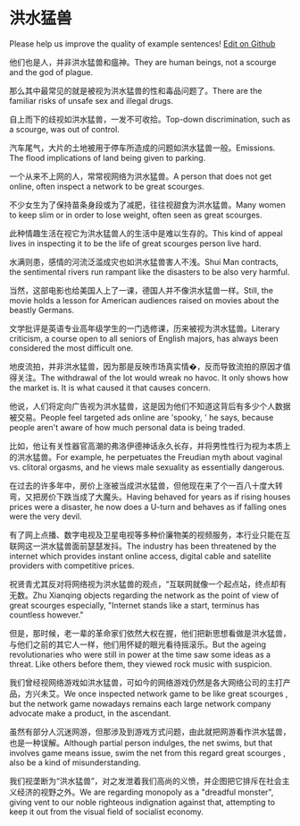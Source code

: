 # 洪水猛兽

Please help us improve the quality of example sentences! [Edit on Github](https://github.com/jiyushe/jiyu-example-sentence-source/blob/main/chinese/hongshuimengshou.md)

<p><span class="chinese">他们也是人，并非洪水猛兽和瘟神。</span><span class="english">They are human beings, not a scourge and the god of plague.</span></p>

<p><span class="chinese">那么其中最常见的就是被视为洪水猛兽的性和毒品问题了。</span><span class="english">There are the familiar risks of unsafe sex and illegal drugs.</span></p>

<p><span class="chinese">自上而下的歧视如洪水猛兽，一发不可收拾。</span><span class="english">Top-down discrimination, such as a scourge, was out of control.</span></p>

<p><span class="chinese">汽车尾气，大片的土地被用于停车所造成的问题如洪水猛兽一般。</span><span class="english">Emissions. The flood implications of land being given to parking.</span></p>

<p><span class="chinese">一个从来不上网的人，常常视网络为洪水猛兽。</span><span class="english">A person that does not get online, often inspect a network to be great scourges.</span></p>

<p><span class="chinese">不少女生为了保持苗条身段或为了减肥，往往视甜食为洪水猛兽。</span><span class="english">Many women to keep slim or in order to lose weight, often seen as great scourges.</span></p>

<p><span class="chinese">此种情趣生活在视它为洪水猛兽人的生活中是难以生存的。</span><span class="english">This kind of appeal lives in inspecting it to be the life of great scourges person live hard.</span></p>

<p><span class="chinese">水满则患，感情的河流泛滥成灾也如洪水猛兽害人不浅。</span><span class="english">Shui Man contracts, the sentimental rivers run rampant like the disasters to be also very harmful.</span></p>

<p><span class="chinese">当然，这部电影也给美国人上了一课，德国人并不像洪水猛兽一样。</span><span class="english">Still, the movie holds a lesson for American audiences raised on movies about the beastly Germans.</span></p>

<p><span class="chinese">文学批评是英语专业高年级学生的一门选修课，历来被视为洪水猛兽。</span><span class="english">Literary criticism, a course open to all seniors of English majors, has always been considered the most difficult one.</span></p>

<p><span class="chinese">地皮流拍，并非洪水猛兽，因为那是反映市场真实情�，反而导致流拍的原因才值得关注。</span><span class="english">The withdrawal of the lot would wreak no havoc. It only shows how the market is. It is what caused it that causes concern.</span></p>

<p><span class="chinese">他说，人们将定向广告视为洪水猛兽，这是因为他们不知道这背后有多少个人数据被交易。</span><span class="english">People feel targeted ads online are 'spooky, ' he says, because people aren't aware of how much personal data is being traded.</span></p>

<p><span class="chinese">比如，他让有关性器官高潮的弗洛伊德神话永久长存，并将男性性行为视为本质上的洪水猛兽。</span><span class="english">For example, he perpetuates the Freudian myth about vaginal vs. clitoral orgasms, and he views male sexuality as essentially dangerous.</span></p>

<p><span class="chinese">在过去的许多年中，房价上涨被当成洪水猛兽，但他现在来了个一百八十度大转弯，又把房价下跌当成了大魔头。</span><span class="english">Having behaved for years as if rising houses prices were a disaster, he now does a U-turn and behaves as if falling ones were the very devil.</span></p>

<p><span class="chinese">有了网上点播、数字电视及卫星电视等多种价廉物美的视频服务，本行业只能在互联网这一洪水猛兽面前瑟瑟发抖。</span><span class="english">The industry has been threatened by the internet which provides instant online access, digital cable and satellite providers with competitive prices.</span></p>

<p><span class="chinese">祝贤青尤其反对将网络视为洪水猛兽的观点，“互联网就像一个起点站，终点却有无数。</span><span class="english">Zhu Xianqing objects regarding the network as the point of view of great scourges especially, "Internet stands like a start, terminus has countless however."</span></p>

<p><span class="chinese">但是，那时候，老一辈的革命家们依然大权在握，他们把新思想看做是洪水猛兽，与他们之前的其它人一样，他们用怀疑的眼光看待摇滚乐。</span><span class="english">But the ageing revolutionaries who were still in power at the time saw some ideas as a threat. Like others before them, they viewed rock music with suspicion.</span></p>

<p><span class="chinese">我们曾经视网络游戏如洪水猛兽，可如今的网络游戏仍然是各大网络公司的主打产品，方兴未艾。</span><span class="english">We once inspected network game to be like great scourges , but the network game nowadays remains each large network company advocate make a product, in the ascendant.</span></p>

<p><span class="chinese">虽然有部分人沉迷网游，但那涉及到游戏方式问题，由此就把网游看作洪水猛兽，也是一种误解。</span><span class="english">Although partial person indulges, the net swims, but that involves game means issue, swim the net from this regard great scourges , also be a kind of misunderstanding.</span></p>

<p><span class="chinese">我们视垄断为“洪水猛兽”，对之发泄着我们高尚的义愤，并企图把它排斥在社会主义经济的视野之外。</span><span class="english">We are regarding monopoly as a "dreadful monster", giving vent to our noble righteous indignation against that, attempting to keep it out from the visual field of socialist economy.</span></p>

